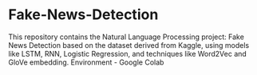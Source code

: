 # Fake-News-Detection
This repository contains the Natural Language Processing project: Fake News Detection based on the dataset derived from Kaggle, using models like LSTM, RNN, Logistic Regression, and techniques like Word2Vec and GloVe embedding. Environment - Google Colab
